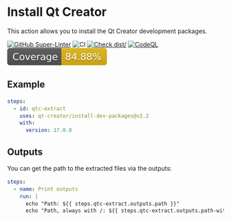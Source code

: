 # Install Qt Creator

This action allows you to install the Qt Creator development packages.

[![GitHub Super-Linter](https://github.com/qt-creator/install-dev-package/actions/workflows/linter.yml/badge.svg)](https://github.com/super-linter/super-linter)
![CI](https://github.com/qt-creator/install-dev-package/actions/workflows/ci.yml/badge.svg)
[![Check dist/](https://github.com/qt-creator/install-dev-package/actions/workflows/check-dist.yml/badge.svg)](https://github.com/qt-creator/install-dev-package/actions/workflows/check-dist.yml)
[![CodeQL](https://github.com/qt-creator/install-dev-package/actions/workflows/codeql-analysis.yml/badge.svg)](https://github.com/qt-creator/install-dev-package/actions/workflows/codeql-analysis.yml)
[![Coverage](./badges/coverage.svg)](./badges/coverage.svg)

## Example

```yaml
steps:
  - id: qtc-extract
    uses: qt-creator/install-dev-packages@v2.2
    with:
      version: 17.0.0
```

## Outputs

You can get the path to the extracted files via the outputs:

```yaml
steps:
  - name: Print outputs
    run: |
      echo "Path: ${{ steps.qtc-extract.outputs.path }}"
      echo "Path, always with /: ${{ steps.qtc-extract.outputs.path-with-slashes }}"
```
